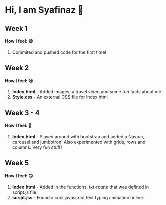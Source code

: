 
<h1>Hi, I am Syafinaz 🤙</h1>

<h2> Week 1 </h2> 
<h4> How I feel: 😄</h4>
<ol>
  <li> Commited and pushed code for the first time!</li>
  </ol>

<h2> Week 2 </h2>
<h4> How I feel: 😆</h4>
<ol>
  <li><strong>Index.html</strong> - Added images, a travel video and some fun facts about me</li>
    <li><strong>Style.css</strong> - An external CSS file for Index.html</li>
  
 </ol>
 
 <h2> Week 3 - 4 </h2>
 <h4> How I feel: 😬</h4>
 <ol>
  <li><strong>Index.html</strong> - Played around with bootstrap and added a Navbar, carousel and jumbotron! Also experimented with grids, rows and columns. Very fun stuff!

  </ol>
  
  <h2> Week 5 </h2>
 <h4> How I feel: 🙃</h4>
 <ol>
  <li><strong>Index.html</strong> - Added in the functions, txt-rotate that was defined in script.js file</li>
  <li><strong>script.jss</strong> - Found a cool javascript text typing animation online.</li>

  </ol>
